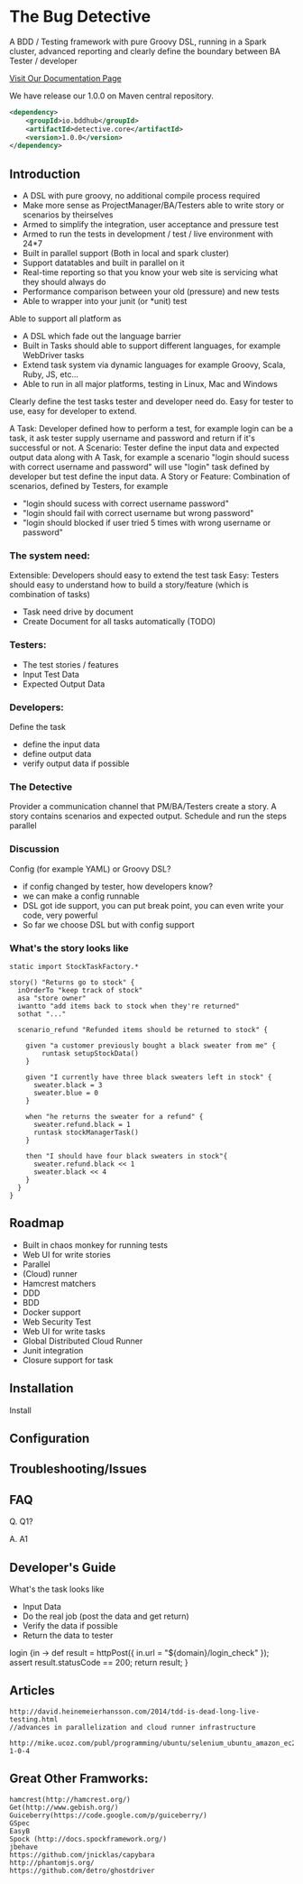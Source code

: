 # The Bug Detective
A BDD / Testing framework with pure Groovy DSL, running in a Spark cluster, advanced reporting and clearly define the boundary between BA Tester / developer  

[Visit Our Documentation Page](http://detectiveframework.github.io/detective)

We have release our 1.0.0 on Maven central repository.

```xml
<dependency>
	<groupId>io.bddhub</groupId>
	<artifactId>detective.core</artifactId>
	<version>1.0.0</version>
</dependency>
```

## Introduction

* A DSL with pure groovy, no additional compile process required
* Make more sense as ProjectManager/BA/Testers able to write story or scenarios by theirselves
* Armed to simplify the integration, user acceptance and pressure test
* Armed to run the tests in development / test / live environment with 24*7
* Built in parallel support (Both in local and spark cluster)
* Support datatables and built in parallel on it
* Real-time reporting so that you know your web site is servicing what they should always do
* Performance comparison between your old (pressure) and new tests
* Able to wrapper into your junit (or *unit) test

Able to support all platform as

* A DSL which fade out the language barrier
* Built in Tasks should able to support different languages, for example WebDriver tasks 
* Extend task system via dynamic languages for example Groovy, Scala, Ruby, JS, etc...
* Able to run in all major platforms, testing in Linux, Mac and Windows

Clearly define the test tasks tester and developer need do. Easy for tester to use, easy for developer to extend.

A Task: Developer defined how to perform a test, for example login can be a task, it ask tester supply username and password and return if it's successful or not.
A Scenario: Tester define the input data and expected output data along with A Task, for example a scenario "login should sucess with correct username and password" will use "login" task defined by developer but test define the input data.
A Story or Feature: Combination of scenarios, defined by Testers, for example 
  - "login should sucess with correct username password"
  - "login should fail with correct username but wrong password"
  - "login should blocked if user tried 5 times with wrong username or password"

### The system need:
Extensible: Developers should easy to extend the test task
Easy: Testers should easy to understand how to build a story/feature (which is combination of tasks)
  - Task need drive by document
  - Create Document for all tasks automatically (TODO)

### Testers:
  - The test stories / features
  - Input Test Data
  - Expected Output Data

### Developers:
  Define the task
  - define the input data
  - define output data
  - verify output data if possible

### The Detective
  Provider a communication channel that PM/BA/Testers create a story.
  A story contains scenarios and expected output.
  Schedule and run the steps parallel
  
### Discussion 
  Config (for example YAML) or Groovy DSL?
  - if config changed by tester, how developers know?
  - we can make a config runnable
  - DSL got ide support, you can put break point, you can even write your code, very powerful
  - So far we choose DSL but with config support  

### What's the story looks like
    static import StockTaskFactory.*
    
	story() "Returns go to stock" {
      inOrderTo "keep track of stock"
      asa "store owner"
      iwantto "add items back to stock when they're returned"
      sothat "..."
      
      scenario_refund "Refunded items should be returned to stock" {
        
        given "a customer previously bought a black sweater from me" {
        	runtask setupStockData()  
        }
        
        given "I currently have three black sweaters left in stock" {
          sweater.black = 3
          sweater.blue = 0
        }
        
        when "he returns the sweater for a refund" {
          sweater.refund.black = 1
          runtask stockManagerTask()
        }
        
        then "I should have four black sweaters in stock"{
          sweater.refund.black << 1
          sweater.black << 4
        }
      }
    }
  
## Roadmap

  - Built in chaos monkey for running tests
  - Web UI for write stories
  - Parallel
  - (Cloud) runner
  - Hamcrest matchers
  - DDD
  - BDD
  - Docker support
  - Web Security Test
  - Web UI for write tasks
  - Global Distributed Cloud Runner
  - Junit integration
  - Closure support for task
  
  
## Installation

Install 

## Configuration


## Troubleshooting/Issues

  
## FAQ

Q. Q1?

A. A1  
  
## Developer's Guide

What's the task looks like
  - Input Data
  - Do the real job (post the data and get return)
  - Verify the data if possible
  - Return the data to tester

  login {in ->
    def result = httpPost({
    		in.url = "${domain}/login_check"
    	});
    assert result.statusCode == 200;
    return result;
  }  
  
## Articles
	http://david.heinemeierhansson.com/2014/tdd-is-dead-long-live-testing.html
	//advances in parallelization and cloud runner infrastructure
	
	http://mike.ucoz.com/publ/programming/ubuntu/selenium_ubuntu_amazon_ec2_headless/8-1-0-4
  
## Great Other Framworks:
	hamcrest(http://hamcrest.org/)
	Get(http://www.gebish.org/)
	Guiceberry(https://code.google.com/p/guiceberry/)
	GSpec
	EasyB
	Spock (http://docs.spockframework.org/)
	jbehave
	https://github.com/jnicklas/capybara
	http://phantomjs.org/
	https://github.com/detro/ghostdriver
	
	
	
  
